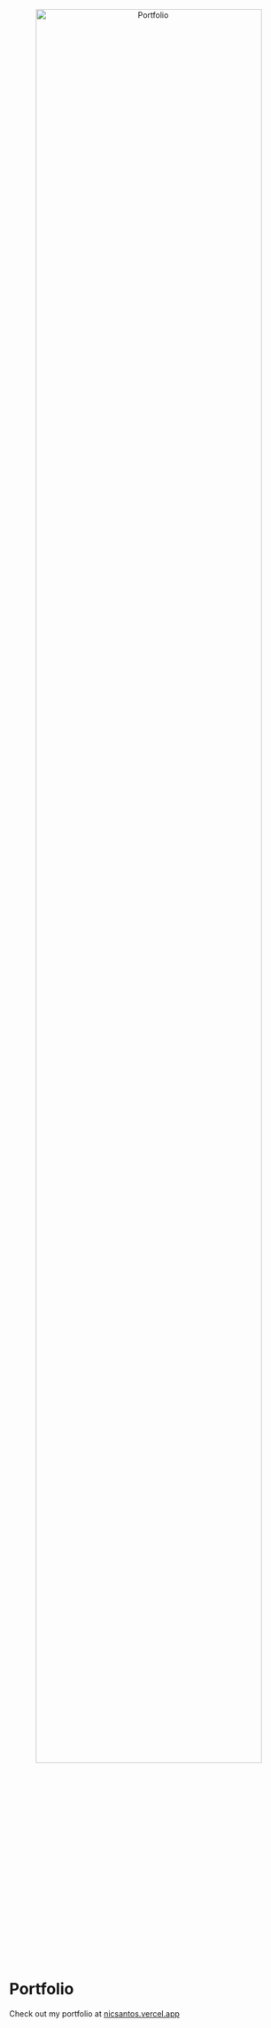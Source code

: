 <div align="center">
<img alt="Portfolio" src="https://github.com/dillionverma/portfolio/assets/16860528/57ffca81-3f0a-4425-b31d-094f61725455" width="90%">
</div>

# Portfolio 

Check out my portfolio at [nicsantos.vercel.app](https://nicsantos.vercel.app)
